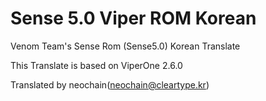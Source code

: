 Sense 5.0 Viper ROM Korean
=====================

Venom Team's Sense Rom (Sense5.0) Korean Translate

This Translate is based on ViperOne 2.6.0

Translated by neochain(neochain@cleartype.kr)
